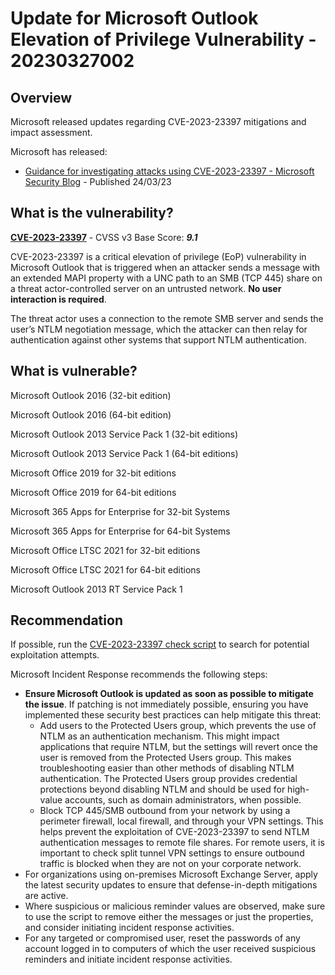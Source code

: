 # Update for Microsoft Outlook Elevation of Privilege Vulnerability - 20230327002

## Overview
Microsoft released updates regarding CVE-2023-23397 mitigations and impact assessment.

Microsoft has released:

- [Guidance for investigating attacks using CVE-2023-23397 - Microsoft Security Blog](https://www.microsoft.com/en-us/security/blog/2023/03/24/guidance-for-investigating-attacks-using-cve-2023-23397/) - Published 24/03/23

## What is the vulnerability?
[**CVE-2023-23397**](https://cve.mitre.org/cgi-bin/cvename.cgi?name=CVE-2023-23397) - CVSS v3 Base Score: ***9.1***

CVE-2023-23397 is a critical elevation of privilege (EoP) vulnerability in Microsoft Outlook that is triggered when an attacker sends a message with an extended MAPI property with a UNC path to an SMB (TCP 445) share on a threat actor-controlled server on an untrusted network. **No user interaction is required**.

The threat actor uses a connection to the remote SMB server and sends the user’s NTLM negotiation message, which the attacker can then relay for authentication against other systems that support NTLM authentication.

## What is vulnerable?

Microsoft Outlook 2016 (32-bit edition)

Microsoft Outlook 2016 (64-bit edition)

Microsoft Outlook 2013 Service Pack 1 (32-bit editions)

Microsoft Outlook 2013 Service Pack 1 (64-bit editions)

Microsoft Office 2019 for 32-bit editions

Microsoft Office 2019 for 64-bit editions

Microsoft 365 Apps for Enterprise for 32-bit Systems

Microsoft 365 Apps for Enterprise for 64-bit Systems

Microsoft Office LTSC 2021 for 32-bit editions

Microsoft Office LTSC 2021 for 64-bit editions

Microsoft Outlook 2013 RT Service Pack 1

## Recommendation
If possible, run the [CVE-2023-23397 check script](https://microsoft.github.io/CSS-Exchange/Security/CVE-2023-23397/) to search for potential exploitation attempts.

Microsoft Incident Response recommends the following steps:

- **Ensure Microsoft Outlook is updated as soon as possible to mitigate the issue**. If patching is not immediately possible, ensuring you have implemented these security best practices can help mitigate this threat:
    - Add users to the Protected Users group, which prevents the use of NTLM as an authentication mechanism. This might impact applications that require NTLM, but the settings will revert once the user is removed from the Protected Users group. This makes troubleshooting easier than other methods of disabling NTLM authentication. The Protected Users group provides credential protections beyond disabling NTLM and should be used for high-value accounts, such as domain administrators, when possible.
    - Block TCP 445/SMB outbound from your network by using a perimeter firewall, local firewall, and through your VPN settings. This helps prevent the exploitation of CVE-2023-23397 to send NTLM authentication messages to remote file shares. For remote users, it is important to check split tunnel VPN settings to ensure outbound traffic is blocked when they are not on your corporate network.
- For organizations using on-premises Microsoft Exchange Server, apply the latest security updates to ensure that defense-in-depth mitigations are active.
- Where suspicious or malicious reminder values are observed, make sure to use the script to remove either the messages or just the properties, and consider initiating incident response activities.
- For any targeted or compromised user, reset the passwords of any account logged in to computers of which the user received suspicious reminders and initiate incident response activities.